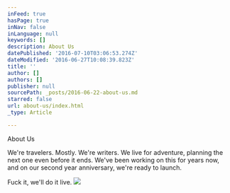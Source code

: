 ```yaml
---
inFeed: true
hasPage: true
inNav: false
inLanguage: null
keywords: []
description: About Us
datePublished: '2016-07-10T03:06:53.274Z'
dateModified: '2016-06-27T10:08:39.823Z'
title: ''
author: []
authors: []
publisher: null
sourcePath: _posts/2016-06-22-about-us.md
starred: false
url: about-us/index.html
_type: Article

---
```

About Us

We're travelers. Mostly. We're writers. We live for adventure, planning the next one even before it ends. We've been working on this for years now, and on our second year anniversary, we're ready to launch. 

Fuck it, we'll do it live.
![](https://the-grid-user-content.s3-us-west-2.amazonaws.com/990ad009-7626-4886-8a38-acea17edc8e9.png)